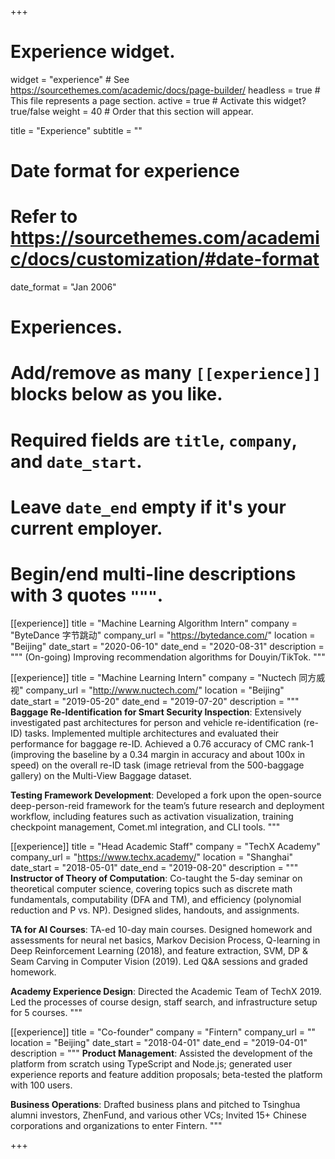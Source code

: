 +++
# Experience widget.
widget = "experience"  # See https://sourcethemes.com/academic/docs/page-builder/
headless = true  # This file represents a page section.
active = true  # Activate this widget? true/false
weight = 40  # Order that this section will appear.

title = "Experience"
subtitle = ""

# Date format for experience
#   Refer to https://sourcethemes.com/academic/docs/customization/#date-format
date_format = "Jan 2006"

# Experiences.
#   Add/remove as many `[[experience]]` blocks below as you like.
#   Required fields are `title`, `company`, and `date_start`.
#   Leave `date_end` empty if it's your current employer.
#   Begin/end multi-line descriptions with 3 quotes `"""`.
[[experience]]
  title = "Machine Learning Algorithm Intern"
  company = "ByteDance 字节跳动"
  company_url = "https://bytedance.com/"
  location = "Beijing"
  date_start = "2020-06-10"
  date_end = "2020-08-31"
  description = """
  (On-going) Improving recommendation algorithms for Douyin/TikTok.
  """

[[experience]]
  title = "Machine Learning Intern"
  company = "Nuctech 同方威视"
  company_url = "http://www.nuctech.com/"
  location = "Beijing"
  date_start = "2019-05-20"
  date_end = "2019-07-20"
  description = """
  **Baggage Re-Identification for Smart Security Inspection**: Extensively investigated past architectures for
  person and vehicle re-identification (re-ID) tasks. Implemented multiple architectures and evaluated their
  performance for baggage re-ID. Achieved a 0.76 accuracy of CMC rank-1 (improving the baseline by a 0.34 margin
  in accuracy and about 100x in speed) on the overall re-ID task (image retrieval from the 500-baggage gallery) on
  the Multi-View Baggage dataset.

  **Testing Framework Development**: Developed a fork upon the open-source deep-person-reid framework for the
  team’s future research and deployment workflow, including features such as activation visualization, training
  checkpoint management, Comet.ml integration, and CLI tools.
  """

[[experience]]
  title = "Head Academic Staff"
  company = "TechX Academy"
  company_url = "https://www.techx.academy/"
  location = "Shanghai"
  date_start = "2018-05-01"
  date_end = "2019-08-20"
  description = """
  **Instructor of Theory of Computation**: Co-taught the 5-day seminar on theoretical computer science, covering
  topics such as discrete math fundamentals, computability (DFA and TM), and efficiency (polynomial reduction and
  P vs. NP). Designed slides, handouts, and assignments.

  **TA for AI Courses**: TA-ed 10-day main courses. Designed homework and assessments for neural net basics,
  Markov Decision Process, Q-learning in Deep Reinforcement Learning (2018), and feature extraction, SVM, DP &
  Seam Carving in Computer Vision (2019). Led Q&A sessions and graded homework.

  **Academy Experience Design**: Directed the Academic Team of TechX 2019. Led the processes of course design,
  staff search, and infrastructure setup for 5 courses.
  """

<!-- [[experience]]
  title = "Marketing Intern"
  company = "Yuanfudao 猿辅导"
  company_url = "https://www.yuanfudao.com/"
  location = "Beijing"
  date_start = "2015-06-01"
  date_end = "2015-07-01"
  description = """
  **Data-informed Marketing Strategies**: Collected and analyzed data of 8000+ students who improved their Gaokao score by using the company’s product, primarily its AI-enabled 1-on-1 online tutoring service. Generated design proposals and Web App prototypes for the team’s marketing strategies for the next academic year.
  """ -->

[[experience]]
  title = "Co-founder"
  company = "Fintern"
  company_url = ""
  location = "Beijing"
  date_start = "2018-04-01"
  date_end = "2019-04-01"
  description = """
  **Product Management**: Assisted the development of the platform from scratch using TypeScript and Node.js; generated user experience reports and feature addition proposals; beta-tested the platform with 100 users.
  
  **Business Operations**: Drafted business plans and pitched to Tsinghua alumni investors, ZhenFund, and various other VCs; Invited 15+ Chinese corporations and organizations to enter Fintern.
  """

+++
